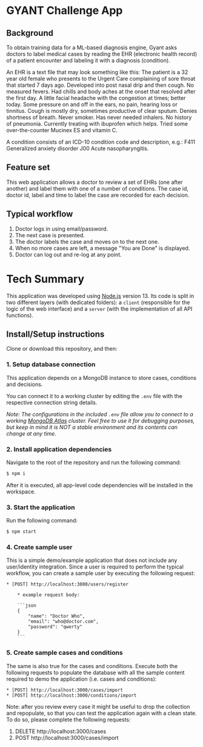 # GYANT Challenge App

## Background

To obtain training data for a ML-based diagnosis engine, Gyant asks doctors to label medical cases by reading the EHR (electronic health record) of a patient encounter and labeling it with a diagnosis (condition).

An EHR is a text file that may look something like this: The patient is a 32 year old female who presents to the Urgent Care complaining of sore throat that started 7 days ago. Developed into post nasal drip and then cough. No measured fevers. Had chills and body aches at the onset that resolved after the first day. A little facial headache with the congestion at times; better today. Some pressure on and off in the ears, no pain, hearing loss or tinnitus. Cough is mostly dry, sometimes productive of clear sputum. Denies shortness of breath. Never smoker. Has never needed inhalers. No history of pneumonia. Currently treating with ibuprofen which helps. Tried some over-the-counter Mucinex ES and vitamin C.

A condition consists of an ICD-10 condition code and description, e.g.: F411 Generalized anxiety disorder J00 Acute nasopharyngitis.

## Feature set
This web application allows a doctor to review a set of EHRs (one after another) and label them with one of a number of conditions. The case id, doctor id, label and time to label the case are recorded for each decision.

## Typical workflow
1. Doctor logs in using email/password.
2. The next case is presented.
3. The doctor labels the case and moves on to the next one.
4. When no more cases are left, a message "You are Done" is displayed.
5. Doctor can log out and re-log at any point.

# Tech Summary

This application was developed using [Node.js](https://nodejs.org/) version 13. Its code is split in two different layers (with dedicated folders): a `client` (responsible for the logic of the web interface) and a `server` (with the implementation of all API functions).

## Install/Setup instructions

Clone or download this repository, and then:

### 1. Setup database connection

This application depends on a MongoDB instance to store cases, conditions and decisions. 

You can connect it to a working cluster by editing the `.env` file with the respective connection string details.

*Note: The configurations in the included `.env` file allow you to connect to a working [MongoDB Atlas](https://www.mongodb.com/cloud/atlas) cluster. Feel free to use it for debugging purposes, but keep in mind it is NOT a stable environment and its contents can change at any time.*

### 2. Install application dependencies
Navigate to the root of the repository and run the following command:
```sh
$ npm i
``` 
After it is executed, all app-level code dependencies will be installed in the workspace.

### 3. Start the application
Run the following command:
```sh
$ npm start
```

### 4. Create sample user

This is a simple demo/example application that does not include any user/identity integration. Since a user is required to perform the typical workflow, you can create a sample user by executing the following request:

    * [POST] http://localhost:3000/users/register

        * example request body:

        ```json
        {
            "name": "Doctor Who",
            "email": "who@doctor.com",
            "password": "qwerty"
        }
        ```

### 5. Create sample cases and conditions

The same is also true for the cases and conditions. Execute both the following requests to populate the database with all the sample content required to demo the application (i.e. cases and conditions): 

    * [POST] http://localhost:3000/cases/import
    * [POST] http://localhost:3000/conditions/import

Note: after you review every case it might be useful to drop the collection and repopulate, so that you can test the application again with a clean state.
To do so, please complete the following requests:
1. DELETE http://localhost:3000/cases
2. POST http://localhost:3000/cases/import
